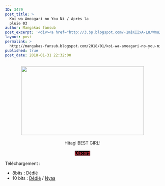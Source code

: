 ```yaml
---
ID: 3479
post_title: >
  Koi wa Ameagari no You Ni / Après la
  pluie 03
author: Mangakas fansub
post_excerpt: '<div><a href="http://3.bp.blogspot.com/-1miKIIxA-L8/Wmu24VKYy6I/AAAAAAAABHc/VIYmTzx-fZcMI4w5s-Q2xE9ArMYFm8WHQCK4BGAYYCw/s1600/vlcsnap-error184.png" imageanchor="1"><img border="0" height="225" src="https://3.bp.blogspot.com/-1miKIIxA-L8/Wmu24VKYy6I/AAAAAAAABHc/VIYmTzx-fZcMI4w5s-Q2xE9ArMYFm8WHQCK4BGAYYCw/s400/vlcsnap-error184.png" width="400"></a></div><div><br></div><div>Hitagi BEST GIRL!</div><div><br></div><div><a href="https://discord.gg/xzxCd89" target="_blank">Discord</a></div><div><br></div><div>T&eacute;l&eacute;chargement :</div><div></div><ul><li>8bits : <a href="https://ddl.family-desuyo.moe/Anime/Koi%20wa%20%28Apr%C3%A8s%20la%20Pluie%29/%5BMangakas-Family%5D%20Koi%20wa%20Ameagari%20no%20Y%C3%B4%20ni%20%28Apr%C3%A8s%20la%20Pluie%29%20-%2003%20VOSTFR%20%5BTV%201080p%20AAC%5D%20%5B0D0B8675%5D.mp4" target="_blank">D&eacute;di&eacute;</a>&nbsp;</li><li>10 bits : <a href="https://ddl.family-desuyo.moe/Anime/Koi%20wa%20%28Apr%C3%A8s%20la%20Pluie%29/%5BMangakas-Family%5D%20Koi%20wa%20Ameagari%20no%20Y%C3%B4%20ni%20%28Apr%C3%A8s%20la%20Pluie%29%20-%2003%20VOSTFR%20%5BTV%201080p%2010bits%20E-AC3%5D%20%5B44A9F7C6%5D.mkv" target="_blank">D&eacute;di&eacute;</a> / <a href="https://nyaa.si/view/1002037" target="_blank">Nyaa</a></li></ul>'
layout: post
permalink: >
  http://mangakas-fansub.blogspot.com/2018/01/koi-wa-ameagari-no-you-ni-apres-la_31.html
published: true
post_date: 2018-01-31 22:32:00
---
```

<div class="separator" style="clear: both; text-align: center;"><a href="http://3.bp.blogspot.com/-1miKIIxA-L8/Wmu24VKYy6I/AAAAAAAABHc/VIYmTzx-fZcMI4w5s-Q2xE9ArMYFm8WHQCK4BGAYYCw/s1600/vlcsnap-error184.png" imageanchor="1" style="margin-left: 1em; margin-right: 1em;"><img border="0" height="225" src="https://united-subs.dearclouds.com/wp-content/uploads/2018/04/ff87ee851c5c4f7bc5f77630a21fe24f.jpg" width="400" /></a></div><div class="separator" style="clear: both; text-align: center;"><br /></div><div class="separator" style="clear: both; text-align: center;">Hitagi BEST GIRL!</div><div class="separator" style="clear: both; text-align: center;"><br /></div><div class="separator" style="clear: both; text-align: center;"><a href="https://discord.gg/xzxCd89" style="background-color: black; color: #ff4152; font-family: &quot;trebuchet ms&quot;, trebuchet, sans-serif; font-size: 14.85px;" >Discord</a></div><div class="separator" style="clear: both; text-align: center;"><br /></div><div class="separator" style="clear: both; text-align: left;">Téléchargement :</div><div class="separator" style="clear: both; text-align: left;"></div><ul><li>8bits : <a href="https://ddl.family-desuyo.moe/Anime/Koi%20wa%20%28Apr%C3%A8s%20la%20Pluie%29/%5BMangakas-Family%5D%20Koi%20wa%20Ameagari%20no%20Y%C3%B4%20ni%20%28Apr%C3%A8s%20la%20Pluie%29%20-%2003%20VOSTFR%20%5BTV%201080p%20AAC%5D%20%5B0D0B8675%5D.mp4" >Dédié</a>&nbsp;</li><li>10 bits : <a href="https://ddl.family-desuyo.moe/Anime/Koi%20wa%20%28Apr%C3%A8s%20la%20Pluie%29/%5BMangakas-Family%5D%20Koi%20wa%20Ameagari%20no%20Y%C3%B4%20ni%20%28Apr%C3%A8s%20la%20Pluie%29%20-%2003%20VOSTFR%20%5BTV%201080p%2010bits%20E-AC3%5D%20%5B44A9F7C6%5D.mkv" >Dédié</a> / <a href="https://nyaa.si/view/1002037" >Nyaa</a></li></ul>